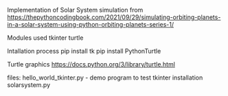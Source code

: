 Implementation of Solar System simulation from 
https://thepythoncodingbook.com/2021/09/29/simulating-orbiting-planets-in-a-solar-system-using-python-orbiting-planets-series-1/

Modules used
tkinter
turtle

Intallation process
pip install tk
pip install PythonTurtle

Turtle graphics
https://docs.python.org/3/library/turtle.html

files:
hello_world_tkinter.py - demo program to test tkinter installation
solarsystem.py


